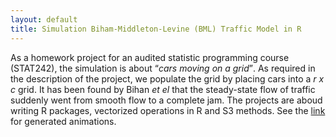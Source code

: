 ```yaml
---
layout: default
title: Simulation Biham-Middleton-Levine (BML) Traffic Model in R
---
```

As a homework project for an audited statistic programming course (STAT242), the simulation is about <q><i>cars moving on a grid</i></q>.  As required in the description of the project, we populate the grid by placing cars into a <i>r x c</i> grid. It has been found by Bihan <i>et el</i> that the steady-state flow of traffic suddenly went from smooth flow to a complete jam. The projects are aboud writing R packages, vectorized operations in R and S3 methods. See the 
<a href='../scratch/stat242_video.html'>link</a> for generated animations. 

